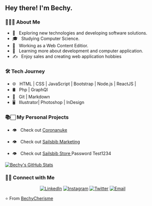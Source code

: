 <h2> Hey there! I'm Bechy.</h2>

<h3> 👨🏻‍💻 About Me </h3>

- 🤔 &nbsp; Exploring new technologies and developing software solutions.
- 🎓 &nbsp; Studying Computer Science. 
- 💼 &nbsp; Working as a Web Content Editior.
- 🌱 &nbsp; Learning more about development and computer application.
- ✍️ &nbsp; Enjoy sales and creating web application hobbies

<h3>🛠 Tech Journey </h3>

- 🌐 &nbsp; HTML | CSS | JavaScript | Bootstrap | Node.js | ReactJS | 
- 🛢 &nbsp; Php | GraphQl
- 🔧 &nbsp; Git | Markdown 
- 🖥 &nbsp; Illustrator| Photoshop | InDesign

<h3>📚🏻 My Personal Projects </h3>


- 👁 &nbsp; Check out <a href="https://www.coronanuke.com/" target="_blank"> Coronanuke</a>

- 👁 &nbsp; Check out <a href="https://sailsbib.netlify.app/" target="_blank"> Sailsbib Marketing </a>
 
- 👁 &nbsp; Check out <a href="https://sailsbibz.myshopify.com/" target="_blank"> Sailsbib Store </a> Password Test1234
 

[![Bechy's GitHub Stats](https://github-readme-stats.vercel.app/api?username=BechyCherisme&show_icons=true)](https://github.com/BechyCherisme)

<h3> 🤝🏻 Connect with Me </h3>

<p align="center">
<a href="https://www.linkedin.com/in/bechy-cherisme-40a678173/"><img alt="LinkedIn" src="https://img.shields.io/badge/LinkedIn-BechyCherisme-Red?style=flat-square&logo=linkedin"></a>
<a href="https://www.instagram.com/B_cdreams/"><img alt="Instagram" src="https://img.shields.io/badge/Instagram-BechyCherisme-Red?style=static-circle&logo=instagram"></a>
 <a href="https://www.twitter.com/B_cdreams/"><img alt="Twitter" src="https://img.shields.io/badge/Twitter-BechyCherisme-Red?style=static-circle&logo=twitter"></a>
<a href="mailto:bcherisme@hawkmail.hccfl.edu"><img alt="Email" src="https://img.shields.io/badge/Email-bcherisme@hawkmail.hccfl.edu-red?style=flat-square&logo=gmail"></a>
</p>


⭐️ From [BechyCherisme](https://github.com/BechyCherisme)
